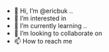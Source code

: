 - 👋 Hi, I’m @ericbuk ..
- 👀 I’m interested in 
- 🌱 I’m currently learning ..
- 💞️ I’m looking to collaborate on 
- 📫 How to reach me 

<!---
ericbuk/ericbuk is a ✨ special ✨ repository because its `README.md` (this file) appears on your GitHub profile.
You can click the Preview link to take a look at your changes.
--->
